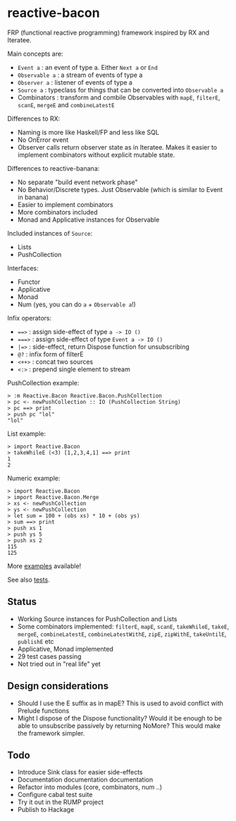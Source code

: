 reactive-bacon
==============

FRP (functional reactive programming) framework inspired by RX and Iteratee. 

Main concepts are:

- `Event a`      : an event of type a. Either `Next a` or `End`
- `Observable a` : a stream of events of type a
- `Observer a`   : listener of events of type a
- `Source a`     : typeclass for things that can be converted into `Observable a`
- Combinators    : transform and combile Observables with `mapE`, `filterE`, `scanE`, `mergeE` and `combineLatestE`

Differences to RX:

- Naming is more like Haskell/FP and less like SQL
- No OnError event
- Observer calls return observer state as in Iteratee. Makes it easier to implement combinators without explicit mutable state.

Differences to reactive-banana:

- No separate "build event network phase"
- No Behavior/Discrete types. Just Observable (which is similar to Event in banana)
- Easier to implement combinators
- More combinators included
- Monad and Applicative instances for Observable

Included instances of `Source`:

- Lists
- PushCollection

Interfaces:

- Functor
- Applicative
- Monad
- Num (yes, you can do `a` + `Observable a`!)

Infix operators:

- `==>` : assign side-effect of type `a -> IO ()`
- `===>` : assign side-effect of type `Event a -> IO ()`
- `|=>` : side-effect, return Dispose function for unsubscribing
- `@?` : infix form of filterE
- `<++>` : concat two sources
- `<:>` : prepend single element to stream

PushCollection example:

~~~ {.haskell}
> :m Reactive.Bacon Reactive.Bacon.PushCollection
> pc <- newPushCollection :: IO (PushCollection String)
> pc ==> print
> push pc "lol"
"lol"
~~~

List example:

~~~ {.haskell}
> import Reactive.Bacon
> takeWhileE (<3) [1,2,3,4,1] ==> print
1
2
~~~

Numeric example:

~~~ {.haskell}
> import Reactive.Bacon
> import Reactive.Bacon.Merge
> xs <- newPushCollection
> ys <- newPushCollection
> let sum = 100 + (obs xs) * 10 + (obs ys)
> sum ==> print
> push xs 1
> push ys 5
> push xs 2
115
125
~~~

More [examples](https://github.com/raimohanska/reactive-bacon/blob/master/src/Reactive/Bacon/Examples.hs) available!

See also [tests](https://github.com/raimohanska/reactive-bacon/blob/master/test/Reactive/BaconTest.hs).

Status
------

- Working Source instances for PushCollection and Lists
- Some combinators implemented: `filterE`, `mapE`, `scanE`, `takeWhileE`, `takeE`, `mergeE`, `combineLatestE`, `combineLatestWithE`, `zipE`, `zipWithE`, `takeUntilE`, `publishE` etc
- Applicative, Monad implemented
- 29 test cases passing
- Not tried out in "real life" yet

Design considerations
---------------------

- Should I use the E suffix as in mapE? This is used to avoid conflict with Prelude functions
- Might I dispose of the Dispose functionality? Would it be enough to be able to unsubscribe passively by returning NoMore? This would make the framework simpler. 

Todo
----

- Introduce Sink class for easier side-effects
- Documentation documentation documentation
- Refactor into modules (core, combinators, num ..)
- Configure cabal test suite
- Try it out in the RUMP project
- Publish to Hackage
